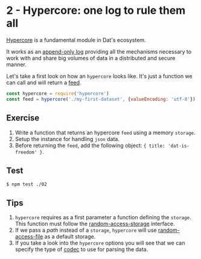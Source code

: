 # 2 - Hypercore: one log to rule them all

[Hypercore](hypercore) is a fundamental module in Dat's ecosystem.

It works as an [append-only log](https://engineering.linkedin.com/distributed-systems/log-what-every-software-engineer-should-know-about-real-time-datas-unifying) providing all the mechanisms necessary to work with and share big volumes of data in a distributed and secure manner.

Let's take a first look on how an `hypercore` looks like. It's just a function we can call and will return a [feed](/terms).

```javascript
const hypercore = require('hypercore')
const feed = hypercore('./my-first-dataset', {valueEncoding: 'utf-8'})
```

## Exercise

1. Write a function that returns an hypercore `feed` using a memory `storage`.
1. Setup the instance for handling `json` data.
1. Before returning the `feed`, add the following object: `{ title: 'dat-is-freedom' }`.

## Test

```
$ npm test ./02
```

## Tips

1. `hypercore` requires as a first parameter a function defining the `storage`. This function must follow the [random-access-storage](/random-access-storage) interface.
1. If we pass a _path_ instead of a `storage`, `hypercore` will use [random-access-file](/random-access-file) as a default storage.
1. If you take a look into the `hypercore` options you will see that we can specify the type of [codec](/codecs) to use for parsing the data.
